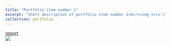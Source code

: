 ```yaml
---
title: "Portfolio item number 1"
excerpt: "Short description of portfolio item number 1<br/><img src='/images/500x300.png'>"
collection: portfolio
---
```


[report <br/><img src='/images/500x300.png'>](https://julienbastian.github.io/files/Domain%20Adaptation%20from%20a%20PAC-Bayesian%20Random%20Features%20perspective.pdf)

